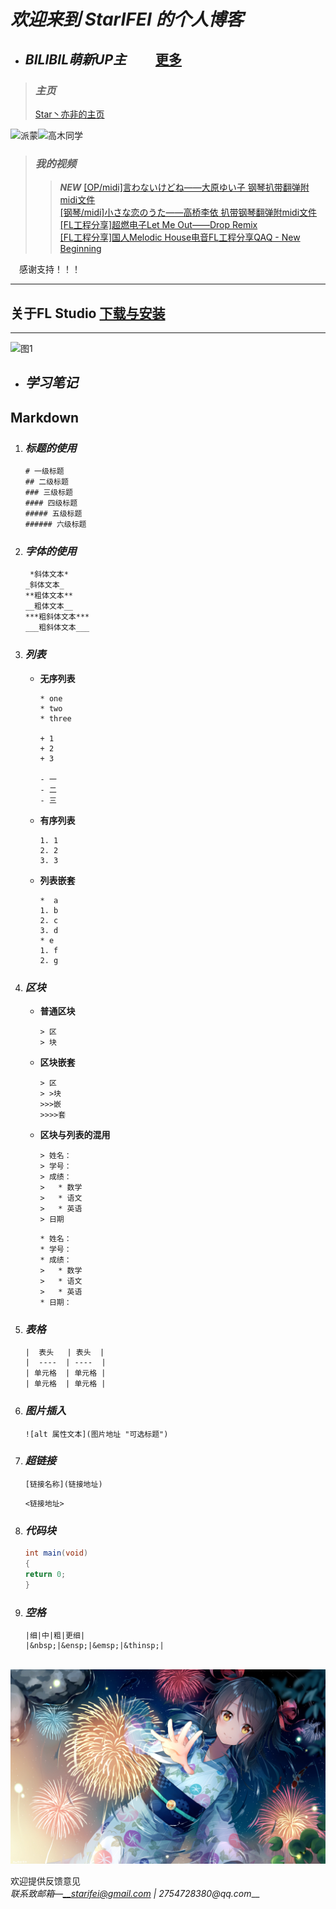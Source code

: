 # _欢迎来到 StarIFEI 的个人博客_

* ## _BILIBIL萌新UP主_ &emsp;&emsp;[更多](docs/more.html)
> ### _主页_ ###
> [Star丶亦非的主页](https://space.bilibili.com/386332727)
> 
![派蒙](https://ascii2d.net/thumbnail/9/3/2/3/93235c8d510ccc84d6bfec863930544d.jpg)![高木同学](https://ascii2d.net/thumbnail/7/4/5/e/745e8873697fd91f33c5692ac2438c8c.jpg)

> ### _我的视频_ ###  
> > ___NEW___ [[OP/midi]言わないけどね——大原ゆい子 钢琴扒带翻弹附midi文件](https://www.bilibili.com/video/BV1nQ4y117hC/)  
> >[[钢琴/midi]小さな恋のうた——高桥李依 扒带钢琴翻弹附midi文件](https://www.bilibili.com/video/BV1B44y1y7dL/)   
> > [[FL工程分享]超燃电子Let Me Out——Drop Remix](https://www.bilibili.com/video/BV1qL411n7pv)  
> >[[FL工程分享]国人Melodic House电音FL工程分享QAQ - New Beginning](https://www.bilibili.com/video/BV1yK4y1e7bq)  

&emsp;感谢支持！！！  
***
## 关于FL Studio  [下载与安装](docs/interacts/FL%20Studio下载以及安装.md)  
***
![图1](https://img3.vilipix.com/picture/pages/regular/2021/07/09/21/21/92127758_p0_master1200.jpg)
* ## _学习笔记_ ##
## Markdown ##
1. ### _标题的使用_ ###
      ```
      # 一级标题
      ## 二级标题
      ### 三级标题
      #### 四级标题
      ##### 五级标题
      ###### 六级标题
      ```
2. ### _字体的使用_ ###
      ```
       *斜体文本*
      _斜体文本_
      **粗体文本**
      __粗体文本__
      ***粗斜体文本***
      ___粗斜体文本___
      ```
   
3. ### _列表_ ###
   * __无序列表__
     
      ```
      * one
      * two
      * three
      
      + 1
      + 2
      + 3
      
      - 一
      - 二
      - 三
      ```
   * __有序列表__
   
      ```
      1. 1
      2. 2
      3. 3
      ```
      
   * __列表嵌套__
   
      ```
      *  a
      1. b
      2. c
      3. d
      * e
      1. f
      2. g
      ```
      
4. ### _区块_ ###
   * __普通区块__
   
      ```
      > 区
      > 块
      ```
      
   * __区块嵌套__
   
      ```
      > 区
      > >块
      >>>嵌
      >>>>套
      ```
      
   * __区块与列表的混用__
   
      ```
      > 姓名：
      > 学号：
      > 成绩：
      >   * 数学
      >   * 语文
      >   * 英语
      > 日期
      ```
      
      ```
      * 姓名：
      * 学号：
      * 成绩：
      >   * 数学
      >   * 语文
      >   * 英语
      * 日期：
      ```
      
5. ### _表格_ ###

      ```
      |  表头   | 表头  |
      |  ----  | ----  |
      | 单元格  | 单元格 |
      | 单元格  | 单元格 |
      ```
    
6. ### _图片插入_ ###

      ```
      ![alt 属性文本](图片地址 "可选标题")
      ```
      
7. ### _超链接_ ###

      ```
      [链接名称](链接地址)
      ```
      ```
      <链接地址>
      ```
      
8. ### _代码块_ ###

      ```java
      int main(void)
      {
      return 0;
      }
      ```   
      
9. ### _空格_ ###

      ```
      |细|中|粗|更细|
      |&nbsp;|&ensp;|&emsp;|&thinsp;|
      ```     

&emsp;&emsp; ![图片2](image/64992682_p0_master1200.jpg)

欢迎提供反馈意见  
_联系致邮箱—__starifei@gmail.com | 2754728380@qq.com___
